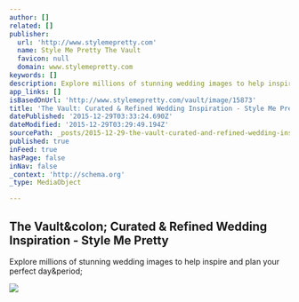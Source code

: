 ```yaml
---
author: []
related: []
publisher:
  url: 'http://www.stylemepretty.com'
  name: Style Me Pretty The Vault
  favicon: null
  domain: www.stylemepretty.com
keywords: []
description: Explore millions of stunning wedding images to help inspire and plan your perfect day.
app_links: []
isBasedOnUrl: 'http://www.stylemepretty.com/vault/image/15873'
title: 'The Vault: Curated & Refined Wedding Inspiration - Style Me Pretty'
datePublished: '2015-12-29T03:33:24.690Z'
dateModified: '2015-12-29T03:29:49.194Z'
sourcePath: _posts/2015-12-29-the-vault-curated-and-refined-wedding-inspiration-style-me.md
published: true
inFeed: true
hasPage: false
inNav: false
_context: 'http://schema.org'
_type: MediaObject

---
```

<article style=""><h1>The Vault&amp;colon; Curated &amp; Refined Wedding Inspiration - Style Me Pretty</h1><p>Explore millions of stunning wedding images to help inspire and plan your perfect day&amp;period;</p><img src="http://o.aolcdn.com/smp/is/wp-content/gallery/jeff-julia/20090822_RK_3134jw$!300x.jpg" /></article>
